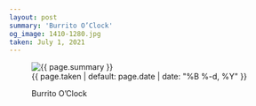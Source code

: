 ```yaml
---
layout: post
summary: 'Burrito O’Clock'
og_image: 1410-1280.jpg
taken: July 1, 2021
---
```


<figure class="post">
<img alt="{{ page.summary }}" sizes="(min-width: 700px) 50vw, calc(100vw - 2rem)" src="{{ site.assets_url }}/1410-640.jpg" srcset="{{ site.assets_url }}/1410-320.jpg 320w, {{ site.assets_url }}/1410-640.jpg 640w, {{ site.assets_url }}/1410-960.jpg 960w, {{ site.assets_url }}/1410-1280.jpg 1280w"/>
<figcaption>
<time>{{ page.taken | default: page.date | date: "%B %-d, %Y" }}</time>
<p>Burrito O’Clock</p>
</figcaption>
</figure>
